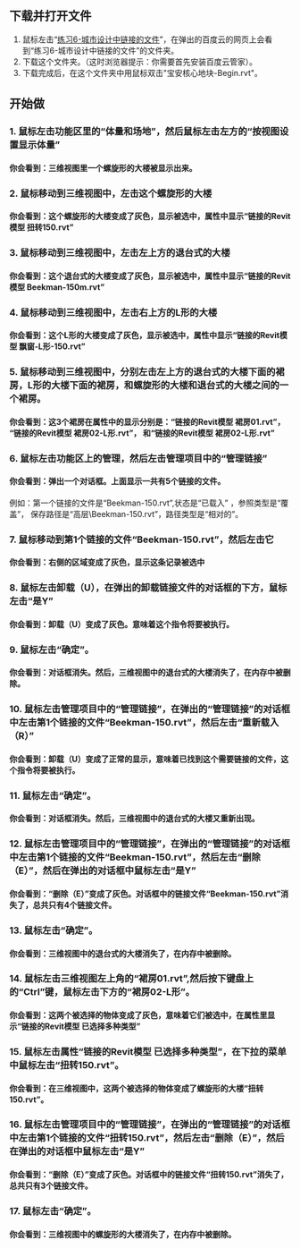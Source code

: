 ## 下载并打开文件

1. 鼠标左击“[练习6-城市设计中链接的文件](http://pan.baidu.com/s/1pKePBSn)”，在弹出的百度云的网页上会看到“练习6-城市设计中链接的文件”的文件夹。
2. 下载这个文件夹。（这时浏览器提示：你需要首先安装百度云管家）。
3. 下载完成后，在这个文件夹中用鼠标双击"宝安核心地块-Begin.rvt"。

## 开始做

### 1. 鼠标左击功能区里的“体量和场地”，然后鼠标左击左方的“按视图设置显示体量”
#### 你会看到：三维视图里一个螺旋形的大楼被显示出来。

### 2. 鼠标移动到三维视图中，左击这个螺旋形的大楼
#### 你会看到：这个螺旋形的大楼变成了灰色，显示被选中，属性中显示“链接的Revit模型 扭转150.rvt”

### 3. 鼠标移动到三维视图中，左击左上方的退台式的大楼
#### 你会看到：这个退台式的大楼变成了灰色，显示被选中，属性中显示“链接的Revit模型 Beekman-150m.rvt”

### 4. 鼠标移动到三维视图中，左击右上方的L形的大楼
#### 你会看到：这个L形的大楼变成了灰色，显示被选中，属性中显示“链接的Revit模型 飘窗-L形-150.rvt”

### 5. 鼠标移动到三维视图中，分别左击左上方的退台式的大楼下面的裙房，L形的大楼下面的裙房，和螺旋形的大楼和退台式的大楼之间的一个裙房。
#### 你会看到：这3个裙房在属性中的显示分别是：“链接的Revit模型 裙房01.rvt”， “链接的Revit模型 裙房02-L形.rvt”， 和“链接的Revit模型 裙房02-L形.rvt”

### 6. 鼠标左击功能区上的管理，然后左击管理项目中的“管理链接”
#### 你会看到：弹出一个对话框。上面显示一共有5个链接的文件。
例如：第一个链接的文件是“Beekman-150.rvt”,状态是“已载入” ，参照类型是“覆盖”，
保存路径是“高层\Beekman-150.rvt”，路径类型是“相对的”。

### 7. 鼠标移动到第1个链接的文件“Beekman-150.rvt”，然后左击它
#### 你会看到：右侧的区域变成了灰色，显示这条记录被选中

### 8. 鼠标左击卸载（U），在弹出的卸载链接文件的对话框的下方，鼠标左击“是Y”
#### 你会看到：卸载（U）变成了灰色。意味着这个指令将要被执行。

### 9.  鼠标左击“确定”。
#### 你会看到：对话框消失。然后，三维视图中的退台式的大楼消失了，在内存中被删除。

### 10. 鼠标左击管理项目中的“管理链接”，在弹出的“管理链接”的对话框中左击第1个链接的文件“Beekman-150.rvt”，然后左击“重新载入（R）”
#### 你会看到：卸载（U）变成了正常的显示，意味着已找到这个需要链接的文件，这个指令将要被执行。

### 11. 鼠标左击“确定”。
#### 你会看到：对话框消失。然后，三维视图中的退台式的大楼又重新出现。

### 12. 鼠标左击管理项目中的“管理链接”，在弹出的“管理链接”的对话框中左击第1个链接的文件“Beekman-150.rvt”，然后左击“删除（E）”，然后在弹出的对话框中鼠标左击“是Y”
#### 你会看到：“删除（E）”变成了灰色。对话框中的链接文件“Beekman-150.rvt”消失了，总共只有4个链接文件。

### 13. 鼠标左击“确定”。
#### 你会看到：三维视图中的退台式的大楼消失了，在内存中被删除。

### 14. 鼠标左击三维视图左上角的“裙房01.rvt”,然后按下键盘上的“Ctrl”键，鼠标左击下方的“裙房02-L形”。
#### 你会看到：这两个被选择的物体变成了灰色，意味着它们被选中，在属性里显示“链接的Revit模型 已选择多种类型”

### 15. 鼠标左击属性“链接的Revit模型 已选择多种类型”，在下拉的菜单中鼠标左击“扭转150.rvt”。
#### 你会看到：在三维视图中，这两个被选择的物体变成了螺旋形的大楼“扭转150.rvt”。

### 16. 鼠标左击管理项目中的“管理链接”，在弹出的“管理链接”的对话框中左击第1个链接的文件“扭转150.rvt”，然后左击“删除（E）”，然后在弹出的对话框中鼠标左击“是Y”
#### 你会看到：“删除（E）”变成了灰色。对话框中的链接文件“扭转150.rvt”消失了，总共只有3个链接文件。

### 17. 鼠标左击“确定”。
#### 你会看到：三维视图中的螺旋形的大楼消失了，在内存中被删除。
